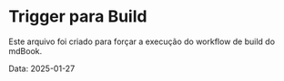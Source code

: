 # Trigger para Build

Este arquivo foi criado para forçar a execução do workflow de build do mdBook.

Data: 2025-01-27 